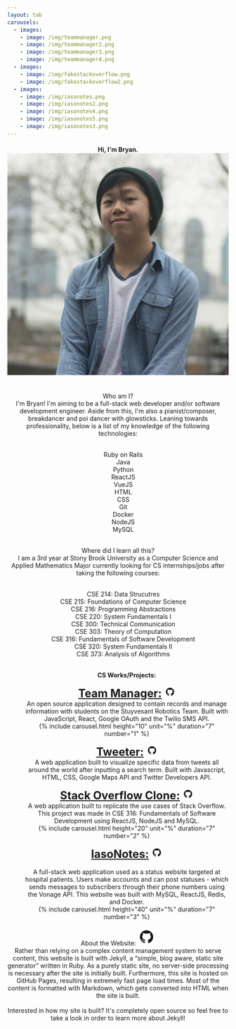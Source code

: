 ```yaml
---
layout: tab
carousels:
  - images: 
    - image: /img/teammanager.png
    - image: /img/teammanager2.png
    - image: /img/teammanager3.png
    - image: /img/teammanager4.png
  - images: 
    - image: /img/fakestackoverflow.png
    - image: /img/fakestackoverflow2.png
  - images: 
    - image: /img/iasonotes.png
    - image: /img/iasonotes2.png
    - image: /img/iasonotes4.png
    - image: /img/iasonotes5.png
    - image: /img/iasonotes3.png
---
```

<center>
<div class="card shadow p-3 mb-5 col-md-6 black">
<h4 class="focus">
Hi, I'm Bryan.
<br>
<img src="img/me.jpg" class="face rounded-circle"> 
<br>
</h4>
</div>

<div class="row justify-content-center">
<div class="card shadow col-md-4 p-3 mb-5 black">
<br>
<div class="card-title">
Who am I?
</div>
<div class="card-body">
I'm Bryan! I'm aiming to be a full-stack web developer and/or software development engineer. Aside from this, I'm also a pianist/composer, breakdancer and poi dancer with glowsticks. Leaning towards professionality, below is a list of my knowledge of the following technologies: 
<br>
<br>
<ul style="list-style: none;">
<li> Ruby on Rails </li> 
<li> Java </li>
<li> Python </li>
<li> ReactJS </li>
<li> VueJS </li>
<li> HTML </li> 
<li> CSS </li>
<li> Git </li> 
<li> Docker </li>
<li> NodeJS </li>
<li> MySQL </li>  
</ul>
</div>
</div>
<div class="col-md-1"></div>
<div class="card shadow col-md-4 p-3 mb-5 black">
<br>
<div class="card-title">
Where did I learn all this?
</div>
<div class="card-body">
I am a 3rd year at Stony Brook University as a Computer Science and Applied Mathematics Major currently looking for CS internships/jobs after taking the following courses:
<br>
<br>
<ul style="list-style: none;">
<li>CSE 214: Data Strucutres</li>
<li>CSE 215: Foundations of Computer Science </li>
<li>CSE 216: Programming Abstractions </li>
<li>CSE 220: System Fundamentals I </li>
<li>CSE 300: Technical Communication </li>
<li>CSE 303: Theory of Computation </li>
<li>CSE 316: Fundamentals of Software Development </li>
<li>CSE 320: System Fundamentals II </li>
<li>CSE 373: Analysis of Algorithms </li>
</ul>
</div> 
</div>

<div class="card shadow p-3 mb-5 col-md-8 bg-dark" style="margin-left: 40px;">
<br>
<div class="card-title">
<b> CS Works/Projects: </b>
</div>
</div>


<div class="card shadow p-3 mb-5 col-md-8 black" style="margin-left: 40px;">
<br>
<div class="card-title">
<b style="font-size: 25px;"> <u>Team Manager:</u> <a href="https://github.com/StuyPulse/teammanager/" target="_blank"><img src="img/github.png" class="media rounded-circle" style="width: 25px; height: 25px; margin-top: 0"></a> </b>
</div>
<div class="card-body">
An open source application designed to contain records and manage information with students on the Stuyvesant Robotics Team. Built with JavaScript, React, Google OAuth and the Twilio SMS API.
<br>
{% include carousel.html height="10" unit="%" duration="7" number="1" %}
<br>
</div>
</div>

<div class="card shadow p-3 mb-5 col-md-8 black" style="margin-left: 40px;">
<br>
<div class="card-title">
<b style="font-size: 25px;"> <u>Tweeter:</u> <a href="https://github.com/bryanlai00/Tweeter" target="_blank"><img src="img/github.png" class="media rounded-circle" style="width: 25px; height: 25px; margin-top: 0;"></a> </b>
</div>
<div class="card-body">
A web application built to visualize specific data from tweets all around the world after inputting a search term. Built with Javascript, HTML, CSS, Google Maps API and Twitter Developers API. 
</div>
</div>


<div class="card shadow p-3 mb-5 col-md-8 black" style="margin-left: 40px;">
<br>
<div class="card-title">
<b style="font-size: 25px;"> <u>Stack Overflow Clone:</u> <a href="https://github.com/bryanlais/FakeStackOverflow" target="_blank"><img src="img/github.png" class="media rounded-circle" style="width: 25px; height: 25px; margin-top: 0;"></a> </b> </div>
A web application built to replicate the use cases of Stack Overflow. This project was made in CSE 316: Fundamentals of Software Development using ReactJS, NodeJS and MySQL.
<br>
{% include carousel.html height="20" unit="%" duration="7" number="2" %}
<br>
</div>

<div class="card shadow p-3 mb-5 col-md-8 black" style="margin-left: 40px;">
<br>
<div class="card-title">
<b style="font-size: 25px;"> <u>IasoNotes:</u> <a href="https://iasonotes.com/" target="_blank"><img src="img/github.png" class="media rounded-circle" style="width: 25px; height: 25px; margin-top: 0;"></a> </b> </div>
<br>
A full-stack web application used as a status website targeted at hospital patients. Users make accounts and can post statuses - which sends messages to subscribers through their phone numbers using the Vonage API. This website was built with MySQL, ReactJS, Redis, and Docker.
<div class="card-body">
<!-- Only this changes height for some reason... -->
{% include carousel.html height="40" unit="%" duration="7" number="3" %}
</div>
</div>

<div class="row justify-content-center">
<div class="card shadow p-3 mb-5 col-md-8 black">
<br>
<div class="card-title">
About the Website: <a href="https://github.com/bryanlai00/bryanlai00.github.io" target="_blank"><img src="img/github.png" class="media rounded-circle" style="width: 40px; height: 40px; margin-top: 0;"></a>
</div>
<div class="card-body">
Rather than relying on a complex content management system to serve content, this website is built with Jekyll, a “simple, blog aware, static site generator” written in Ruby. As a purely static site, no server-side processing is necessary after the site is initially built. Furthermore, this site is hosted on GitHub Pages, resulting in extremely fast page load times. Most of the content is formatted with Markdown, which gets converted into HTML when the site is built. 
<br>
<br>
Interested in how my site is built? It's completely open source so feel free to take a look in order to learn more about Jekyll!
</div>
</div> 
</div>
</center>